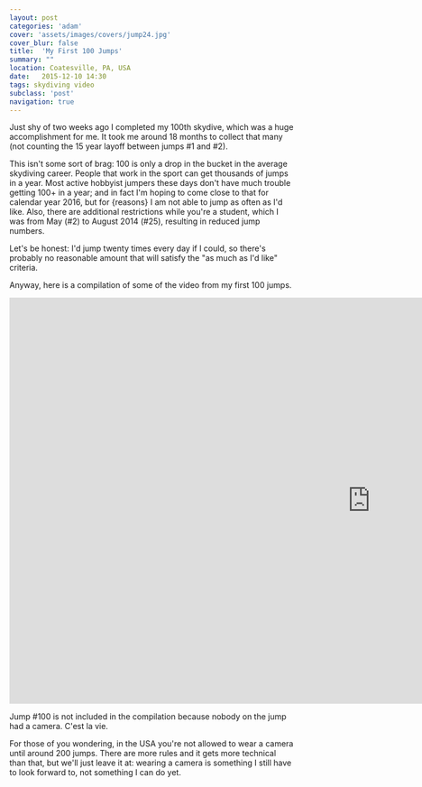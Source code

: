 ```yaml
---
layout: post
categories: 'adam'
cover: 'assets/images/covers/jump24.jpg'
cover_blur: false
title:  'My First 100 Jumps'
summary: ""
location: Coatesville, PA, USA
date:   2015-12-10 14:30
tags: skydiving video
subclass: 'post'
navigation: true
---
```


Just shy of two weeks ago I completed my 100th skydive, which was a huge accomplishment for me. It took me around 18 months to collect that many (not counting the 15 year layoff between jumps #1 and #2).

This isn't some sort of brag: 100 is only a drop in the bucket in the average skydiving career. People that work in the sport can get thousands of jumps in a year. Most active hobbyist jumpers these days don't have much trouble getting 100+ in a year; and in fact I'm hoping to come close to that for calendar year 2016, but for {reasons} I am not able to jump as often as I'd like. Also, there are additional restrictions while you're a student, which I was from May (#2) to August 2014 (#25), resulting in reduced jump numbers.

Let's be honest: I'd jump twenty times every day if I could, so there's probably no reasonable amount that will satisfy the "as much as I'd like" criteria.

Anyway, here is a compilation of some of the video from my first 100 jumps.

<iframe width="1280" height="720" src="https://www.youtube.com/embed/51kxI9zvauI?rel=0&amp;showinfo=0" frameborder="0" allowfullscreen></iframe>

Jump #100 is not included in the compilation because nobody on the jump had a camera. C'est la vie.

For those of you wondering, in the USA you're not allowed to wear a camera until around 200 jumps. There are more rules and it gets more technical than that, but we'll just leave it at: wearing a camera is something I still have to look forward to, not something I can do yet.
